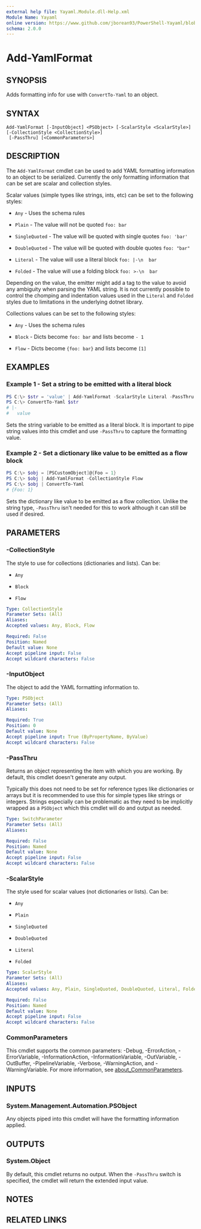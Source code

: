 ```yaml
---
external help file: Yayaml.Module.dll-Help.xml
Module Name: Yayaml
online version: https://www.github.com/jborean93/PowerShell-Yayaml/blob/main/docs/en-US/Add-YamlFormat.md
schema: 2.0.0
---
```


# Add-YamlFormat

## SYNOPSIS
Adds formatting info for use with `ConvertTo-Yaml` to an object.

## SYNTAX

```
Add-YamlFormat [-InputObject] <PSObject> [-ScalarStyle <ScalarStyle>] [-CollectionStyle <CollectionStyle>]
 [-PassThru] [<CommonParameters>]
```

## DESCRIPTION
The `Add-YamlFormat` cmdlet can be used to add YAML formatting information to an object to be serialized.
Currently the only formatting information that can be set are scalar and collection styles.

Scalar values (simple types like strings, ints, etc) can be set to the following styles:

+ `Any` - Uses the schema rules

+ `Plain` - The value will not be quoted `foo: bar`

+ `SingleQuoted` - The value will be quoted with single quotes `foo: 'bar'`

+ `DoubleQuoted` - The value will be quoted with double quotes `foo: "bar"`

+ `Literal` - The value will use a literal block `foo: |-\n  bar`

+ `Folded` - The value will use a folding block `foo: >-\n  bar`

Depending on the value, the emitter might add a tag to the value to avoid any ambiguity when parsing the YAML string.
It is not currently possible to control the chomping and indentation values used in the `Literal` and `Folded` styles due to limitations in the underlying dotnet library.

Collections values can be set to the following styles:

+ `Any` - Uses the schema rules

+ `Block` - Dicts become `foo: bar` and lists become `- 1`

+ `Flow` - Dicts become `{foo: bar}` and lists become `[1]`

## EXAMPLES

### Example 1 - Set a string to be emitted with a literal block
```powershell
PS C:\> $str = 'value' | Add-YamlFormat -ScalarStyle Literal -PassThru
PS C:\> ConvertTo-Yaml $str
# |-
#   value
```

Sets the string variable to be emitted as a literal block.
It is important to pipe string values into this cmdlet and use `-PassThru` to capture the formatting value.

### Example 2 - Set a dictionary like value to be emitted as a flow block
```powershell
PS C:\> $obj = [PSCustomObject]@{Foo = 1}
PS C:\> $obj | Add-YamlFormat -CollectionStyle Flow
PS C:\> $obj | ConvertTo-Yaml
# {Foo: 1}
```

Sets the dictionary like value to be emitted as a flow collection.
Unlike the string type, `-PassThru` isn't needed for this to work although it can still be used if desired.

## PARAMETERS

### -CollectionStyle
The style to use for collections (dictionaries and lists).
Can be:

+ `Any`

+ `Block`

+ `Flow`

```yaml
Type: CollectionStyle
Parameter Sets: (All)
Aliases:
Accepted values: Any, Block, Flow

Required: False
Position: Named
Default value: None
Accept pipeline input: False
Accept wildcard characters: False
```

### -InputObject
The object to add the YAML formatting information to.

```yaml
Type: PSObject
Parameter Sets: (All)
Aliases:

Required: True
Position: 0
Default value: None
Accept pipeline input: True (ByPropertyName, ByValue)
Accept wildcard characters: False
```

### -PassThru
Returns an object representing the item with which you are working.
By default, this cmdlet doesn't generate any output.

Typically this does not need to be set for reference types like dictionaries or arrays but it is recommended to use this for simple types like strings or integers.
Strings especially can be problematic as they need to be implicitly wrapped as a `PSObject` which this cmdlet will do and output as needed.

```yaml
Type: SwitchParameter
Parameter Sets: (All)
Aliases:

Required: False
Position: Named
Default value: None
Accept pipeline input: False
Accept wildcard characters: False
```

### -ScalarStyle
The style used for scalar values (not dictionaries or lists).
Can be:

+ `Any`

+ `Plain`

+ `SingleQuoted`

+ `DoubleQuoted`

+ `Literal`

+ `Folded`

```yaml
Type: ScalarStyle
Parameter Sets: (All)
Aliases:
Accepted values: Any, Plain, SingleQuoted, DoubleQuoted, Literal, Folded

Required: False
Position: Named
Default value: None
Accept pipeline input: False
Accept wildcard characters: False
```

### CommonParameters
This cmdlet supports the common parameters: -Debug, -ErrorAction, -ErrorVariable, -InformationAction, -InformationVariable, -OutVariable, -OutBuffer, -PipelineVariable, -Verbose, -WarningAction, and -WarningVariable. For more information, see [about_CommonParameters](http://go.microsoft.com/fwlink/?LinkID=113216).

## INPUTS

### System.Management.Automation.PSObject
Any objects piped into this cmdlet will have the formatting information applied.

## OUTPUTS

### System.Object
By default, this cmdlet returns no output. When the `-PassThru` switch is specified, the cmdlet will return the extended input value.

## NOTES

## RELATED LINKS
